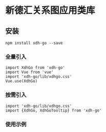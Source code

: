 # 新德汇关系图应用类库



## 安装
```
npm install xdh-go --save
```

### 全量引入
```
import XdhGo from 'xdh-go'
import Vue from 'vue'
import 'xdh-go/lib/xdhgo.css'
Vue.use(XdhGo)

```

### 按需引入
```
import 'xdh-go/lib/xdhgo.css'
import {XdhGo, XdhGoTooltip} from 'xdh-go'

```

### 使用示例

```

```